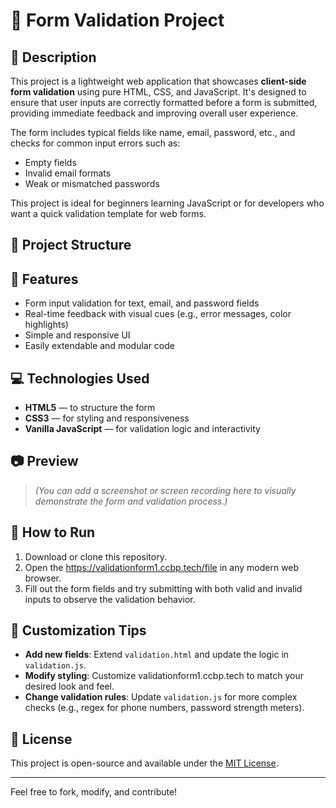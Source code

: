 # 🧾 Form Validation Project

## 📌 Description

This project is a lightweight web application that showcases **client-side form validation** using pure HTML, CSS, and JavaScript. It's designed to ensure that user inputs are correctly formatted before a form is submitted, providing immediate feedback and improving overall user experience. 

The form includes typical fields like name, email, password, etc., and checks for common input errors such as:
- Empty fields
- Invalid email formats
- Weak or mismatched passwords

This project is ideal for beginners learning JavaScript or for developers who want a quick validation template for web forms.

## 📁 Project Structure

## 🚀 Features

- Form input validation for text, email, and password fields
- Real-time feedback with visual cues (e.g., error messages, color highlights)
- Simple and responsive UI
- Easily extendable and modular code

## 💻 Technologies Used

- **HTML5** — to structure the form
- **CSS3** — for styling and responsiveness
- **Vanilla JavaScript** — for validation logic and interactivity

## 📷 Preview

> *(You can add a screenshot or screen recording here to visually demonstrate the form and validation process.)*

## 🧪 How to Run

1. Download or clone this repository.
2. Open the https://validationform1.ccbp.tech/file in any modern web browser.
3. Fill out the form fields and try submitting with both valid and invalid inputs to observe the validation behavior.

## 🔧 Customization Tips

- **Add new fields**: Extend `validation.html` and update the logic in `validation.js`.
- **Modify styling**: Customize validationform1.ccbp.tech to match your desired look and feel.
- **Change validation rules**: Update `validation.js` for more complex checks (e.g., regex for phone numbers, password strength meters).

## 📄 License

This project is open-source and available under the [MIT License](LICENSE).

---

Feel free to fork, modify, and contribute!

